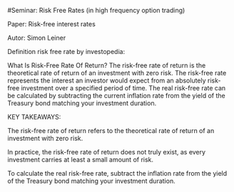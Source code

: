 #Seminar:  Risk Free Rates (in high frequency option trading)

Paper: Risk-free interest rates

Autor: Simon Leiner

Definition risk free rate by investopedia:

What Is Risk-Free Rate Of Return?
The risk-free rate of return is the theoretical rate of return of an investment with zero risk. The risk-free rate represents the interest an investor would expect from an absolutely risk-free investment over a specified period of time. The real risk-free rate can be calculated by subtracting the current inflation rate from the yield of the Treasury bond matching your investment duration.

KEY TAKEAWAYS:

The risk-free rate of return refers to the theoretical rate of return of an investment with zero risk.

In practice, the risk-free rate of return does not truly exist, as every investment carries at least a small amount of risk.

To calculate the real risk-free rate, subtract the inflation rate from the yield of the Treasury bond matching your investment duration.



